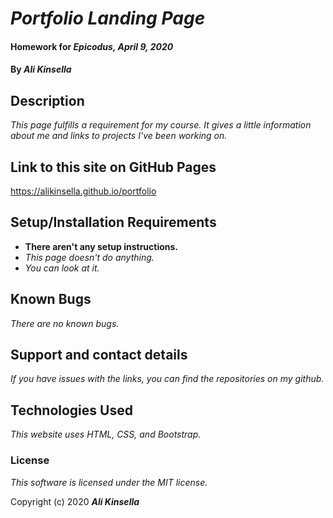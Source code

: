 # _Portfolio Landing Page_

#### Homework for _Epicodus, April 9, 2020_

#### By _**Ali Kinsella**_

## Description

_This page fulfills a requirement for my course. It gives a little information about me and links to projects I've been working on._

## Link to this site on GitHub Pages

https://alikinsella.github.io/portfolio

## Setup/Installation Requirements

* __There aren't any setup instructions.__
* _This page doesn't do anything._
* _You can look at it._

## Known Bugs

_There are no known bugs._

## Support and contact details

_If you have issues with the links, you can find the repositories on my github._

## Technologies Used

_This website uses HTML, CSS, and Bootstrap._

### License

*This software is licensed under the MIT license.*

Copyright (c) 2020 **_Ali Kinsella_**